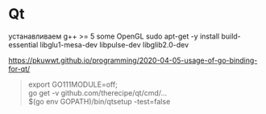 # Qt
устанавливаем g++ >= 5 some OpenGL
sudo apt-get -y install build-essential libglu1-mesa-dev libpulse-dev libglib2.0-dev  

https://pkuwwt.github.io/programming/2020-04-05-usage-of-go-binding-for-qt/     

>export GO111MODULE=off;  
go get -v github.com/therecipe/qt/cmd/...  
$(go env GOPATH)/bin/qtsetup -test=false  